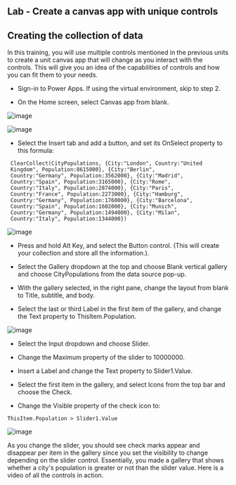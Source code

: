 ## Lab - Create a canvas app with unique controls

## Creating the collection of data
In this training, you will use multiple controls mentioned in the previous units to create a unit canvas app that will change as you interact with the controls. This will give you an idea of the capabilities of controls and how you can fit them to your needs.

+ Sign-in to Power Apps. If using the virtual environment, skip to step 2.

+ On the Home screen, select Canvas app from blank.

![image](https://github.com/adeleke123/Power-Platform/assets/51156057/b846c677-af8b-47c3-8ea1-0d5bb2d19edb)

![image](https://github.com/adeleke123/Power-Platform/assets/51156057/58090a1d-c827-44fa-b337-d849cdb3d637)

+ Select the Insert tab and add a button, and set its OnSelect property to this formula:

```
 ClearCollect(CityPopulations, {City:"London", Country:"United
 Kingdom", Population:8615000}, {City:"Berlin",
 Country:"Germany", Population:3562000}, {City:"Madrid",
 Country:"Spain", Population:3165000}, {City:"Rome",
 Country:"Italy", Population:2874000}, {City:"Paris",
 Country:"France", Population:2273000}, {City:"Hamburg",
 Country:"Germany", Population:1760000}, {City:"Barcelona",
 Country:"Spain", Population:1602000}, {City:"Munich",
 Country:"Germany", Population:1494000}, {City:"Milan",
 Country:"Italy", Population:1344000})

```
![image](https://github.com/adeleke123/Power-Platform/assets/51156057/16032585-87ec-442e-a7f5-a5497089b2e4)

+ Press and hold Alt Key, and select the Button control. (This will create your collection and store all the information.).

+ Select the Gallery dropdown at the top and choose Blank vertical gallery and choose CityPopulations from the data source pop-up.

+ With the gallery selected, in the right pane, change the layout from blank to Title, subtitle, and body.

+ Select the last or third Label in the first item of the gallery, and change the Text property to ThisItem.Population.

![image](https://github.com/adeleke123/Power-Platform/assets/51156057/7743beb4-0870-47af-9100-a7d5de57feb8)

+ Select the Input dropdown and choose Slider.

+ Change the Maximum property of the slider to 10000000.

+ Insert a Label and change the Text property to Slider1.Value.

+ Select the first item in the gallery, and select Icons from the top bar and choose the Check.

+ Change the Visible property of the check icon to:

```
ThisItem.Population > Slider1.Value
```

![image](https://github.com/adeleke123/Power-Platform/assets/51156057/79e9b052-4b2d-44c5-9c0a-b9ed8dea7e88)

As you change the slider, you should see check marks appear and disappear per item in the gallery since you set the visibility to change depending on the slider control. Essentially, you made a gallery that shows whether a city's population is greater or not than the slider value. Here is a video of all the controls in action.


